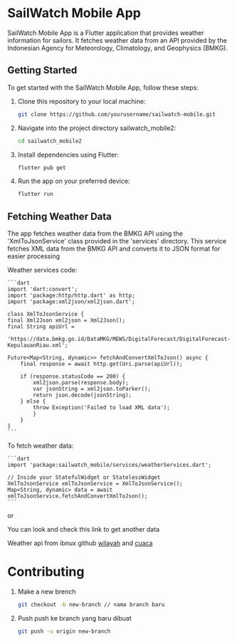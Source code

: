 # SailWatch Mobile App

SailWatch Mobile App is a Flutter application that provides weather information for sailors. It fetches weather data from an API provided by the Indonesian Agency for Meteorology, Climatology, and Geophysics (BMKG).

## Getting Started

To get started with the SailWatch Mobile App, follow these steps:

1. Clone this repository to your local machine:

   ```bash
   git clone https://github.com/yourusername/sailwatch-mobile.git
   ```

2. Navigate into the project directory sailwatch_mobile2:

    ```bash
    cd sailwatch_mobile2
    ```

3. Install dependencies using Flutter:

    ```bash
    flutter pub get
    ```

4. Run the app on your preferred device:

    ```bash
    flutter run
    ```


## Fetching Weather Data

The app fetches weather data from the BMKG API using the 'XmlToJsonService' class provided in the 'services' directory. This service fetches XML data from the BMKG API and converts it to JSON format for easier processing

Weather services code:

    ```dart
    import 'dart:convert';
    import 'package:http/http.dart' as http;
    import 'package:xml2json/xml2json.dart';

    class XmlToJsonService {
    final Xml2Json xml2json = Xml2Json();
    final String apiUrl =
        'https://data.bmkg.go.id/DataMKG/MEWS/DigitalForecast/DigitalForecast-KepulauanRiau.xml';

    Future<Map<String, dynamic>> fetchAndConvertXmlToJson() async {
        final response = await http.get(Uri.parse(apiUrl));

        if (response.statusCode == 200) {
            xml2json.parse(response.body);
            var jsonString = xml2json.toParker();
            return json.decode(jsonString);
        } else {
            throw Exception('Failed to load XML data');
            }
        }
    }
    ```


To fetch weather data:

    ```dart
    import 'package:sailwatch_mobile/services/weatherServices.dart';

    // Inside your StatefulWidget or StatelessWidget
    XmlToJsonService xmlToJsonService = XmlToJsonService();
    Map<String, dynamic> data = await xmlToJsonService.fetchAndConvertXmlToJson();
    ```


or 

You can look and check this link to get another data

Weather api from ibnux github [wilayah](https://ibnux.github.io/BMKG-importer/cuaca/wilayah.json) and [cuaca](https://ibnux.github.io/BMKG-importer/cuaca/501601.json)



# Contributing

1. Make a new brench

    ```bash
    git checkout -b new-branch // nama branch baru
    ```

2. Push
    push ke branch yang baru dibuat
    
    ```bash
    git push -u origin new-branch
    ```